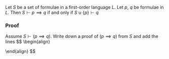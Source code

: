 Let $S$ be a set of formulae in a first-order language $L$. Let $p$, $q$ be formulae in $L$. Then $S\vdash p\implies q$ if and only if $S\cup \{ p \}\vdash q$
### Proof
Assume $S\vdash(p\implies q)$. Write down a proof of $(p\implies q)$ from $S$ and add the lines 
$$
\begin{align}

\end{align}
$$